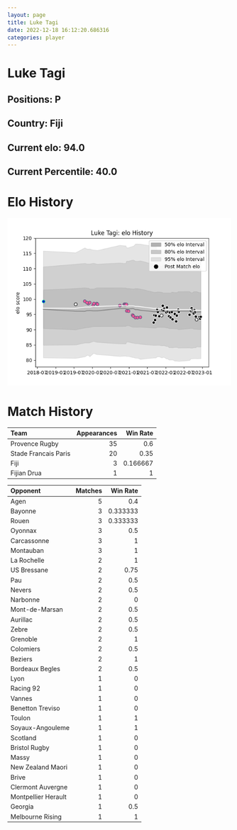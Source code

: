 ```yaml
---  
layout: page  
title: Luke Tagi  
date: 2022-12-18 16:12:20.686316  
categories: player  
---
```

# Luke Tagi

## Positions: P

## Country: Fiji

## Current elo: 94.0

## Current Percentile: 40.0

# Elo History


![elo history](history_LukeTagi.png)
# Match History


| Team                 |   Appearances |   Win Rate |
|:---------------------|--------------:|-----------:|
| Provence Rugby       |            35 |   0.6      |
| Stade Francais Paris |            20 |   0.35     |
| Fiji                 |             3 |   0.166667 |
| Fijian Drua          |             1 |   1        |

| Opponent            |   Matches |   Win Rate |
|:--------------------|----------:|-----------:|
| Agen                |         5 |   0.4      |
| Bayonne             |         3 |   0.333333 |
| Rouen               |         3 |   0.333333 |
| Oyonnax             |         3 |   0.5      |
| Carcassonne         |         3 |   1        |
| Montauban           |         3 |   1        |
| La Rochelle         |         2 |   1        |
| US Bressane         |         2 |   0.75     |
| Pau                 |         2 |   0.5      |
| Nevers              |         2 |   0.5      |
| Narbonne            |         2 |   0        |
| Mont-de-Marsan      |         2 |   0.5      |
| Aurillac            |         2 |   0.5      |
| Zebre               |         2 |   0.5      |
| Grenoble            |         2 |   1        |
| Colomiers           |         2 |   0.5      |
| Beziers             |         2 |   1        |
| Bordeaux Begles     |         2 |   0.5      |
| Lyon                |         1 |   0        |
| Racing 92           |         1 |   0        |
| Vannes              |         1 |   0        |
| Benetton Treviso    |         1 |   0        |
| Toulon              |         1 |   1        |
| Soyaux-Angouleme    |         1 |   1        |
| Scotland            |         1 |   0        |
| Bristol Rugby       |         1 |   0        |
| Massy               |         1 |   0        |
| New Zealand Maori   |         1 |   0        |
| Brive               |         1 |   0        |
| Clermont Auvergne   |         1 |   0        |
| Montpellier Herault |         1 |   0        |
| Georgia             |         1 |   0.5      |
| Melbourne Rising    |         1 |   1        |
